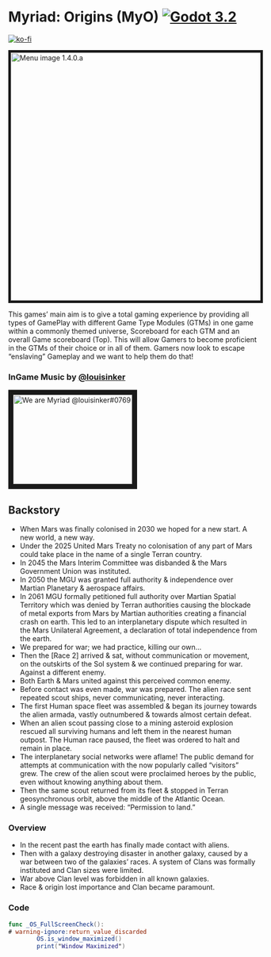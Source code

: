 # Myriad: Origins (MyO) [![Godot 3.2](https://img.shields.io/badge/godot-v3.2-%23478cbf)](https://godotengine.org)
[![ko-fi](https://www.ko-fi.com/img/githubbutton_sm.svg)](https://ko-fi.com/W7W21C3X1)

<img src="https://cdn.discordapp.com/attachments/354584610023276545/689573924895588399/unknown.png" 
alt="Menu image 1.4.0.a" width="1080" height="500" border="5" />

This games’ main aim is to give a total gaming experience by providing all types of GamePlay with different Game Type Modules (GTMs) in one game within a commonly themed universe, Scoreboard for each GTM and an overall Game scoreboard (Top).
This will allow Gamers to become proficient in the GTMs of their choice or in all of them. Gamers now look to escape “enslaving” Gameplay and we want to help them do that!

### InGame Music by [@louisinker](https://github.com/louisinker "@louisinker")
<a href="http://www.youtube.com/watch?v=2i3--jrlQjw
" target="_blank"><img src="http://img.youtube.com/vi/2i3--jrlQjw/0.jpg" 
alt="We are Myriad @louisinker#0769" width="240" height="180" border="10" /></a>

## Backstory
* When Mars was finally colonised in 2030 we hoped for a new start. A new world, a new way.
* Under the 2025 United Mars Treaty no colonisation of any part of Mars could take place in the name of a single Terran country.
* In 2045 the Mars Interim Committee was disbanded & the Mars Government Union was instituted.
* In 2050 the MGU was granted full authority & independence over Martian Planetary & aerospace affairs.
* In 2061 MGU formally petitioned full authority over Martian Spatial Territory which was denied by Terran authorities causing the blockade of metal exports from Mars by Martian authorities creating a financial crash on earth.  This led to an interplanetary dispute which resulted in the Mars Unilateral Agreement, a declaration of total independence from the earth.
* We prepared for war; we had practice, killing our own...
* Then the [Race 2] arrived & sat, without communication or movement, on the outskirts of the Sol system & we continued preparing for war. Against a different enemy.
* Both Earth & Mars united against this perceived common enemy.
* Before contact was even made, war was prepared.  The alien race sent repeated scout ships, never communicating, never interacting. 
* The first Human space fleet was assembled & began its journey towards the alien armada, vastly outnumbered & towards almost certain defeat.
* When an alien scout passing close to a mining asteroid explosion rescued all surviving humans and left them in the nearest human outpost. The Human race paused, the fleet was ordered to halt and remain in place.
* The interplanetary social networks were aflame! The public demand for attempts at communication with the now popularly called “visitors” grew.  The crew of the alien scout were proclaimed heroes by the public, even without knowing anything about them.
* Then the same scout returned from its fleet & stopped in Terran geosynchronous orbit, above the middle of the Atlantic Ocean. 
* A single message was received: “Permission to land.”

### Overview 
* In the recent past the earth has finally made contact with aliens.
* Then with a galaxy destroying disaster in another galaxy, caused by a war between two of the galaxies’ races. A system of Clans was formally instituted and Clan sizes were limited.
* War above Clan level was forbidden in all known galaxies.
* Race & origin lost importance and Clan became paramount.

### Code
```swift
func _OS_FullScreenCheck():
# warning-ignore:return_value_discarded
        OS.is_window_maximized()
        print("Window Maximized")
